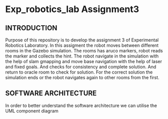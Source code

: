 # Exp_robotics_lab Assignment3
## INTRODUCTION
Purpose of this repository is to develop the assignment 3 of Experimental Robotics Laboratory. In this assigment the robot moves between different rooms in the Gazebo simulation. The rooms has aruco markers, robot reads the marker and collects the hint. The robot navigate in the simulation with the help of slam gmapping and move base navigation with the help of laser and fixed goals. And checks for consistency and complete solution. And return to oracle room to check for solution. For the correct solution the simulation ends or the robot navigates again to other rooms from the first.

## SOFTWARE ARCHITECTURE
In order to better understand the software architecture we can utilise the UML component diagram

